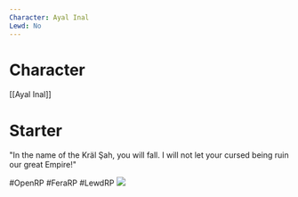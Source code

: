 ```yaml
---
Character: Ayal Inal
Lewd: No
---
```

# Character
[[Ayal Inal]]

# Starter
"In the name of the Kräl Şah, you will fall. I will not let your cursed being ruin our great Empire!"

#OpenRP #FeraRP #LewdRP 
![](eMwfEsW__400x400.jpg)